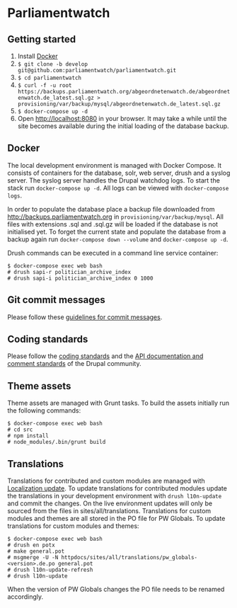 # Parliamentwatch

## Getting started

1. Install [Docker](https://www.docker.com/community-edition)
1. `$ git clone -b develop git@github.com:parliamentwatch/parliamentwatch.git`
1. `$ cd parliamentwatch`
1. `$ curl -f -u root https://backups.parliamentwatch.org/abgeordnetenwatch.de/abgeordnetenwatch.de_latest.sql.gz > provisioning/var/backup/mysql/abgeordnetenwatch.de_latest.sql.gz`
1. `$ docker-compose up -d`
1. Open [http://localhost:8080](http://localhost:8080) in your browser. It may take a while until the site becomes available during the initial loading of the database backup.

## Docker

The local development environment is managed with Docker Compose. It consists of containers for the database, solr, web server, drush and a syslog server. The syslog server handles the Drupal watchdog logs. To start the stack run `docker-compose up -d`. All logs can be viewed with `docker-compose logs`.

In order to populate the database place a backup file downloaded from http://backups.parliamentwatch.org in `provisioning/var/backup/mysql`. All files with extensions .sql and .sql.gz will be loaded if the database is not initialised yet. To forget the current state and populate the database from a backup again run `docker-compose down --volume` and `docker-compose up -d`.

Drush commands can be executed in a command line service container:

    $ docker-compose exec web bash
    # drush sapi-r politician_archive_index
    # drush sapi-i politician_archive_index 0 1000

## Git commit messages

Please follow these [guidelines for commit messages](http://tbaggery.com/2008/04/19/a-note-about-git-commit-messages.html).

## Coding standards

Please follow the [coding standards](https://www.drupal.org/coding-standards) and the [API documentation and comment standards](https://www.drupal.org/coding-standards/docs) of the Drupal community. 

## Theme assets

Theme assets are managed with Grunt tasks. To build the assets initially run the following commands:

    $ docker-compose exec web bash
    # cd src
    # npm install
    # node_modules/.bin/grunt build

## Translations

Translations for contributed and custom modules are managed with [Localization update](https://drupal.org/project/l10n_update). To update translations for contributed modules update the translations in your development environment with `drush l10n-update` and commit the changes. On the live environment updates will only be sourced from the files in sites/all/translations. Translations for custom modules and themes are all stored in the PO file for PW Globals. To update translations for custom modules and themes:

    $ docker-compose exec web bash
    # drush en potx
    # make general.pot
    # msgmerge -U -N httpdocs/sites/all/translations/pw_globals-<version>.de.po general.pot
    # drush l10n-update-refresh
    # drush l10n-update

When the version of PW Globals changes the PO file needs to be renamed accordingly.
